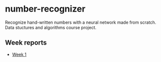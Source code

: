 # number-recognizer
Recognize hand-written numbers with a neural network made from scratch. Data stuctures and algorithms course project.

## Week reports

- [Week 1](https://github.com/oliviahorjamo/number-recognizer/blob/main/documentation/week1_report)
